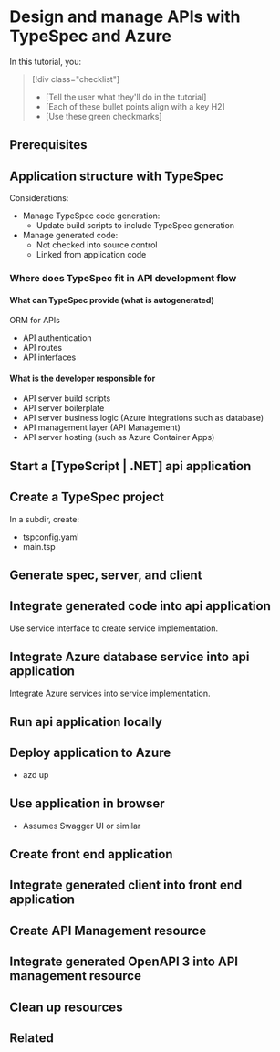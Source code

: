 # Design and manage APIs with TypeSpec and Azure

In this tutorial, you:

> [!div class="checklist"]
> * [Tell the user what they'll do in the tutorial]
> * [Each of these bullet points align with a key H2]
> * [Use these green checkmarks]

## Prerequisites

## Application structure with TypeSpec

Considerations:

* Manage TypeSpec code generation:
    * Update build scripts to include TypeSpec generation
* Manage generated code:
    * Not checked into source control
    * Linked from application code

### Where does TypeSpec fit in API development flow

#### What can TypeSpec provide (what is autogenerated)

ORM for APIs

* API authentication
* API routes
* API interfaces

#### What is the developer responsible for

* API server build scripts 
* API server boilerplate
* API server business logic (Azure integrations such as database)
* API management layer (API Management)
* API server hosting (such as Azure Container Apps)

## Start a [TypeScript | .NET] api application

## Create a TypeSpec project

In a subdir, create:

* tspconfig.yaml
* main.tsp

## Generate spec, server, and client

## Integrate generated code into api application

Use service interface to create service implementation.

## Integrate Azure database service into api application

Integrate Azure services into service implementation.

## Run api application locally

## Deploy application to Azure

* azd up

## Use application in browser

* Assumes Swagger UI or similar

## Create front end application

## Integrate generated client into front end application

## Create API Management resource

## Integrate generated OpenAPI 3 into API management resource

## Clean up resources

## Related 
